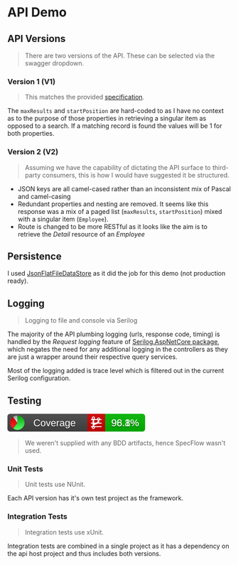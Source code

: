 # API Demo

## API Versions
>There are two versions of the API. These can be selected via the swagger dropdown.
### Version 1 (V1)
> This matches the provided [specification](spec.md).

The `maxResults` and `startPosition` are hard-coded to as I have no context as to the purpose of those properties in retrieving a singular item as opposed to a search. If a matching record is found the values will be 1 for both properties.

### Version 2 (V2)
> Assuming we have the capability of dictating the API surface to third-party consumers, this is how I would have suggested it be structured.
- JSON keys are all camel-cased rather than an inconsistent mix of Pascal and camel-casing
- Redundant properties and nesting are removed. It seems like this response was a mix of a paged list (`maxResults`, `startPosition`) mixed with a singular item (`Employee`). 
- Route is changed to be more RESTful as it looks like the aim is to retrieve the _Detail_ resource of an _Employee_

## Persistence
I used [JsonFlatFileDataStore](https://github.com/ttu/json-flatfile-datastore) as it did the job for this demo (not production ready). 

## Logging
> Logging to file and console via Serilog

The majority of the API plumbing logging (urls, response code, timing) is handled by the _Request logging_ feature of [Serilog.AspNetCore package](https://github.com/serilog/serilog-aspnetcore), which negates the need for any additional logging in the controllers as they are just a wrapper around their respective query services.

Most of the logging added is trace level which is filtered out in the current Serilog configuration.

## Testing
[![Coverage Stats](test/artifacts/badge_combined.svg)](test/artifacts/summary.mht)

> We weren't supplied with any BDD artifacts, hence SpecFlow wasn't used.
### Unit Tests
> Unit tests use NUnit.

Each API version has it's own test project as the framework.
### Integration Tests
> Integration tests use xUnit.

Integration tests are combined in a single project as it has a dependency on the api host project and thus includes both versions. 

